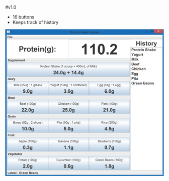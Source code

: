 #v1.0
- 16 buttons
- Keeps track of history
 
![alt tag](https://github.com/Rickydam/Java-ProteinCounter/blob/master/v1.0/v1.0.png)
